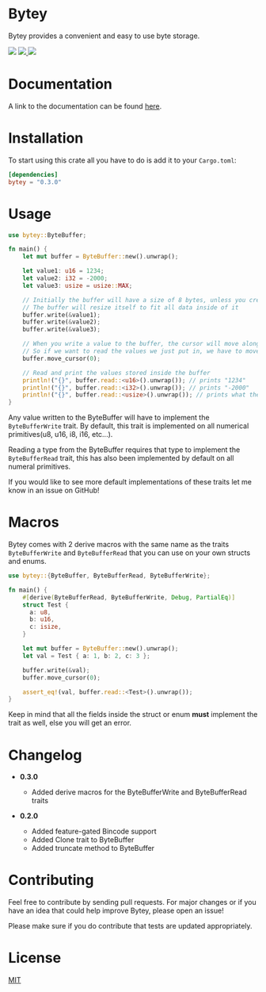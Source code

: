 # Bytey
Bytey provides a convenient and easy to use byte storage.

<p>
    <img src="https://img.shields.io/crates/l/bytey?style=flat-square" />
    <a href="https://crates.io/crates/bytey" alt="Crate">
        <img src="https://img.shields.io/crates/v/bytey?style=flat-square" />
    </a>
    <a href="https://docs.rs/bytey/latest/bytey/" alt="Docs">
        <img src="https://img.shields.io/docsrs/bytey?style=flat-square" />
    </a>
</p>

# Documentation
A link to the documentation can be found [here](https://docs.rs/bytey/latest/bytey/).

# Installation
To start using this crate all you have to do is add it to your ``Cargo.toml``:
```toml
[dependencies]
bytey = "0.3.0"
```

# Usage
```rust
use bytey::ByteBuffer;

fn main() {
    let mut buffer = ByteBuffer::new().unwrap();

    let value1: u16 = 1234;
    let value2: i32 = -2000;
    let value3: usize = usize::MAX;

    // Initially the buffer will have a size of 8 bytes, unless you create the buffer using the with_capacity method
    // The buffer will resize itself to fit all data inside of it
    buffer.write(&value1);
    buffer.write(&value2);
    buffer.write(&value3);

    // When you write a value to the buffer, the cursor will move along
    // So if we want to read the values we just put in, we have to move it back to 0
    buffer.move_cursor(0);

    // Read and print the values stored inside the buffer
    println!("{}", buffer.read::<u16>().unwrap()); // prints "1234"
    println!("{}", buffer.read::<i32>().unwrap()); // prints "-2000"
    println!("{}", buffer.read::<usize>().unwrap()); // prints what the MAX is for usize on the system
}
```
Any value written to the ByteBuffer will have to implement the ``ByteBufferWrite`` trait.
By default, this trait is implemented on all numerical primitives(u8, u16, i8, i16, etc...).

Reading a type from the ByteBuffer requires that type to implement the ``ByteBufferRead`` trait, 
this has also been implemented by default on all numeral primitives.

If you would like to see more default implementations of these traits let me know in an issue on GitHub!

# Macros
Bytey comes with 2 derive macros with the same name as the traits ``ByteBufferWrite`` and ``ByteBufferRead`` 
that you can use on your own structs and enums. 
 
```rust
use bytey::{ByteBuffer, ByteBufferRead, ByteBufferWrite};

fn main() {
    #[derive(ByteBufferRead, ByteBufferWrite, Debug, PartialEq)]
    struct Test {
      a: u8,
      b: u16,
      c: isize,
    }

    let mut buffer = ByteBuffer::new().unwrap();
    let val = Test { a: 1, b: 2, c: 3 };

    buffer.write(&val);
    buffer.move_cursor(0);

    assert_eq!(val, buffer.read::<Test>().unwrap());
}
```
Keep in mind that all the fields inside the struct or enum **must** implement the trait as well, else you will get an error.


# Changelog

- **0.3.0**
  - Added derive macros for the ByteBufferWrite and ByteBufferRead traits


- **0.2.0**
  - Added feature-gated Bincode support
  - Added Clone trait to ByteBuffer
  - Added truncate method to ByteBuffer

# Contributing
Feel free to contribute by sending pull requests. For major changes or if you have an idea that could help improve Bytey, please open an issue!

Please make sure if you do contribute that tests are updated appropriately.

# License
[MIT](https://choosealicense.com/licenses/mit/)
